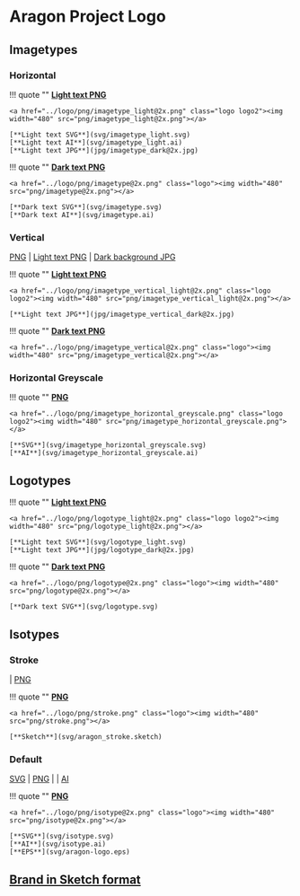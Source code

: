# Aragon Project Logo

## Imagetypes

### Horizontal

!!! quote ""
    **[Light text PNG](png/imagetype_light@2x.png)**

    <a href="../logo/png/imagetype_light@2x.png" class="logo logo2"><img width="480" src="png/imagetype_light@2x.png"></a>

    [**Light text SVG**](svg/imagetype_light.svg)  
    [**Light text AI**](svg/imagetype_light.ai)  
    [**Light text JPG**](jpg/imagetype_dark@2x.jpg)

!!! quote ""
    **[Dark text PNG](png/imagetype@2x.png)**

    <a href="../logo/png/imagetype@2x.png" class="logo"><img width="480" src="png/imagetype@2x.png"></a>

    [**Dark text SVG**](svg/imagetype.svg)  
    [**Dark text AI**](svg/imagetype.ai)  

### Vertical
[PNG](png/@2x.png) | [Light text PNG](png/@2x.png) | [Dark background JPG]()

!!! quote ""
    **[Light text PNG](png/imagetype_vertical_light@2x.png)**

    <a href="../logo/png/imagetype_vertical_light@2x.png" class="logo logo2"><img width="480" src="png/imagetype_vertical_light@2x.png"></a>

    [**Light text JPG**](jpg/imagetype_vertical_dark@2x.jpg)

!!! quote ""
    **[Dark text PNG](png/imagetype_vertical@2x.png)**

    <a href="../logo/png/imagetype_vertical@2x.png" class="logo"><img width="480" src="png/imagetype_vertical@2x.png"></a>

### Horizontal Greyscale

!!! quote ""
    **[PNG](png/imagetype_horizontal_greyscale.png)**

    <a href="../logo/png/imagetype_horizontal_greyscale.png" class="logo logo2"><img width="480" src="png/imagetype_horizontal_greyscale.png"></a>

    [**SVG**](svg/imagetype_horizontal_greyscale.svg)  
    [**AI**](svg/imagetype_horizontal_greyscale.ai)

## Logotypes

!!! quote ""
    **[Light text PNG](png/logotype_light@2x.png)**

    <a href="../logo/png/logotype_light@2x.png" class="logo logo2"><img width="480" src="png/logotype_light@2x.png"></a>

    [**Light text SVG**](svg/logotype_light.svg)  
    [**Light text JPG**](jpg/logotype_dark@2x.jpg)

!!! quote ""
    **[Dark text PNG](png/logotype@2x.png)**

    <a href="../logo/png/logotype@2x.png" class="logo"><img width="480" src="png/logotype@2x.png"></a>

    [**Dark text SVG**](svg/logotype.svg)

## Isotypes
### Stroke
[](svg/) | [PNG](png/.png)

!!! quote ""
    **[PNG](png/stroke.png)**

    <a href="../logo/png/stroke.png" class="logo"><img width="480" src="png/stroke.png"></a>

    [**Sketch**](svg/aragon_stroke.sketch)

### Default
[SVG](svg/.svg) | [PNG](png/@2x.png) | [](svg/.eps) | [AI](svg/.ai)

!!! quote ""
    **[PNG](png/isotype@2x.png)**

    <a href="../logo/png/isotype@2x.png" class="logo"><img width="480" src="png/isotype@2x.png"></a>

    [**SVG**](svg/isotype.svg)  
    [**AI**](svg/isotype.ai)  
    [**EPS**](svg/aragon-logo.eps)

## [Brand in Sketch format](brand.sketch)
